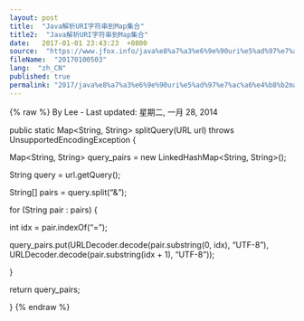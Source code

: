 ```yaml
---
layout: post
title:  "Java解析URI字符串到Map集合"
title2:  "Java解析URI字符串到Map集合"
date:   2017-01-01 23:43:23  +0800
source:  "https://www.jfox.info/java%e8%a7%a3%e6%9e%90uri%e5%ad%97%e7%ac%a6%e4%b8%b2map%e9%9b%86%e5%90%88.html"
fileName:  "20170100503"
lang:  "zh_CN"
published: true
permalink: "2017/java%e8%a7%a3%e6%9e%90uri%e5%ad%97%e7%ac%a6%e4%b8%b2map%e9%9b%86%e5%90%88.html"
---
```

{% raw %}
By Lee - Last updated: 星期二, 一月 28, 2014

public static Map<String, String> splitQuery(URL url) throws UnsupportedEncodingException {

Map<String, String> query_pairs = new LinkedHashMap<String, String>();

String query = url.getQuery();

String[] pairs = query.split(“&”);

for (String pair : pairs) {

int idx = pair.indexOf(“=”);

query_pairs.put(URLDecoder.decode(pair.substring(0, idx), “UTF-8”), URLDecoder.decode(pair.substring(idx + 1), “UTF-8”));

}

return query_pairs;

}
{% endraw %}
